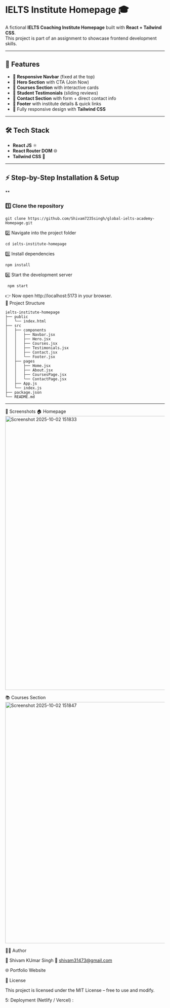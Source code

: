 # IELTS Institute Homepage 🎓

A fictional **IELTS Coaching Institute Homepage** built with **React + Tailwind CSS**.  
This project is part of an assignment to showcase frontend development skills.  

---

## 🚀 Features

- 📌 **Responsive Navbar** (fixed at the top)
- 🎯 **Hero Section** with CTA (Join Now)
- 📖 **Courses Section** with interactive cards
- 💬 **Student Testimonials** (sliding reviews)
- 📩 **Contact Section** with form + direct contact info
- 📌 **Footer** with institute details & quick links
- 🎨 Fully responsive design with **Tailwind CSS**

---

## 🛠️ Tech Stack

- **React JS** ⚛️  
- **React Router DOM** 🌐  
- **Tailwind CSS** 🎨  

---

## ⚡ Step-by-Step Installation & Setup
**
### 1️⃣ Clone the repository
```
git clone https://github.com/Shivam7235singh/global-ielts-academy-Homepage.git
```
2️⃣ Navigate into the project folder
```
cd ielts-institute-homepage
```

3️⃣ Install dependencies
```
npm install
```

4️⃣ Start the development server
```
 npm start
```

👉 Now open http://localhost:5173 in your browser.</br>
📂 Project Structure
```base
ielts-institute-homepage
├── public
│   └── index.html
├── src
│   ├── components
│   │   ├── Navbar.jsx
│   │   ├── Hero.jsx
│   │   ├── Courses.jsx
│   │   ├── Testimonials.jsx
│   │   ├── Contact.jsx
│   │   └── Footer.jsx
│   ├── pages
│   │   ├── Home.jsx
│   │   ├── About.jsx
│   │   ├── CoursesPage.jsx
│   │   └── ContactPage.jsx
│   ├── App.js
│   └── index.js
├── package.json
└── README.md
```
---
📸 Screenshots
🏠 Homepage
<img width="1903" height="862" alt="Screenshot 2025-10-02 151833" src="https://github.com/user-attachments/assets/8a86f3ed-e477-40f0-a281-ef6006d40147" />

📚 Courses Section
<img width="1878" height="759" alt="Screenshot 2025-10-02 151847" src="https://github.com/user-attachments/assets/3e37b966-72fc-419a-ab67-a204dd3b18b3" />

🧑‍💻 Author

👤 Shivam KUmar Singh
📧 shivam31473@gmail.com

🌐 Portfolio Website

📜 License

This project is licensed under the MIT License – free to use and modify.



5: Deployment (Netlify / Vercel) :
```base
 
```
